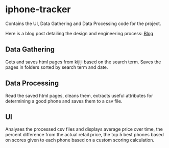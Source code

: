 # iphone-tracker

Contains the UI, Data Gathering and Data Processing code for the project.

Here is a blog post detailing the design and engineering process: [Blog](https://medium.com/@truble678/how-i-found-the-best-used-iphone-on-kijiji-ac8de854afa4)

## Data Gathering

Gets and saves html pages from kijiji based on the search term. Saves the pages in folders sorted by search term and date.

## Data Processing

Read the saved html pages, cleans them, extracts useful attributes for determining a good phone and saves them to a csv file. 

## UI

Analyses the processed csv files and displays average price over time, the percent difference from the actual retail price, the top 5 best phones
based on scores given to each phone based on a custom scoring calculation.
